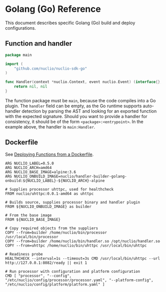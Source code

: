 # Golang (Go) Reference

This document describes specific Golang (Go) build and deploy configurations.

## Function and handler

```go
package main

import (
    "github.com/nuclio/nuclio-sdk-go"
)

func Handler(context *nuclio.Context, event nuclio.Event) (interface{}, error) {
    return nil, nil
}
```

The function package must be `main`, because the code compiles into a Go plugin. The `handler` field can be empty, as the Go runtime supports auto-handler detection by parsing the AST and looking for an exported function with the expected signature. Should you want to provide a handler for consistency, it should be of the form `<package>:<entrypoint>`. In the example above, the handler is `main:Handler`.

## Dockerfile

See [Deploying Functions from a Dockerfile](/docs/tasks/deploy-functions-from-dockerfile.md).

```
ARG NUCLIO_LABEL=0.5.0
ARG NUCLIO_ARCH=amd64
ARG NUCLIO_BASE_IMAGE=alpine:3.6
ARG NUCLIO_ONBUILD_IMAGE=nuclio/handler-builder-golang-onbuild:${NUCLIO_LABEL}-${NUCLIO_ARCH}-alpine

# Supplies processor uhttpc, used for healthcheck
FROM nuclio/uhttpc:0.0.1-amd64 as uhttpc

# Builds source, supplies processor binary and handler plugin
FROM ${NUCLIO_ONBUILD_IMAGE} as builder

# From the base image
FROM ${NUCLIO_BASE_IMAGE}

# Copy required objects from the suppliers
COPY --from=builder /home/nuclio/bin/processor /usr/local/bin/processor
COPY --from=builder /home/nuclio/bin/handler.so /opt/nuclio/handler.so
COPY --from=uhttpc /home/nuclio/bin/uhttpc /usr/local/bin/uhttpc

# Readiness probe
HEALTHCHECK --interval=1s --timeout=3s CMD /usr/local/bin/uhttpc --url http://127.0.0.1:8082/ready || exit 1

# Run processor with configuration and platform configuration
CMD [ "processor", "--config", "/etc/nuclio/config/processor/processor.yaml", "--platform-config", "/etc/nuclio/config/platform/platform.yaml" ]
```

